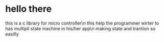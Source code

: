 # hello there
this is a c library for micro controller\n
this help the programmer wirter to has multipli state machine in his/her app\n
making state and trantion so easilly 
